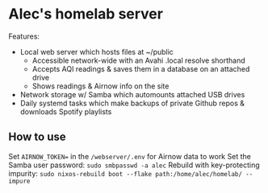 # Alec's homelab server

Features:

- Local web server which hosts files at ~/public
  - Accessible network-wide with an Avahi .local resolve shorthand
  - Accepts AQI readings & saves them in a database on an attached drive
  - Shows readings & Airnow info on the site
- Network storage w/ Samba which automounts attached USB drives
- Daily systemd tasks which make backups of private Github repos & downloads Spotify playlists

## How to use

Set `AIRNOW_TOKEN=` in the `/webserver/.env` for Airnow data to work
Set the Samba user password: `sudo smbpasswd -a alec`
Rebuild with key-protecting impurity: `sudo nixos-rebuild boot --flake path:/home/alec/homelab/ --impure`
